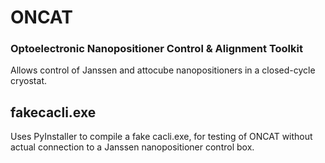 # ONCAT

### Optoelectronic Nanopositioner Control & Alignment Toolkit

Allows control of Janssen and attocube nanopositioners in a closed-cycle cryostat.

## fakecacli.exe

Uses PyInstaller to compile a fake cacli.exe, for testing of ONCAT without actual connection to a Janssen nanopositioner control box.
